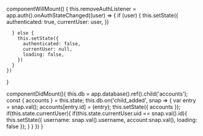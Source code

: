componentWillMount() {
    this.removeAuthListener = app.auth().onAuthStateChanged((user) => {
      if (user) {
        this.setState({
          authenticated: true,
          currentUser: user,
        })

      } else {
        this.setState({
          authenticated: false,
          currentUser: null,
          loading: false,
        })
      }
    })
  }

  componentDidMount(){
    this.db = app.database().ref().child('accounts');
    const { accounts } = this.state;
    this.db.on('child_added', snap => {
      var entry = snap.val();
      accounts[entry.id] = (entry);
      this.setState({ accounts });
      if(this.state.currentUser){
        if(this.state.currentUser.uid == snap.val().id){
          this.setState({ username: snap.val().username, account:snap.val(), loading: false });
        }
      }
    })
  }
